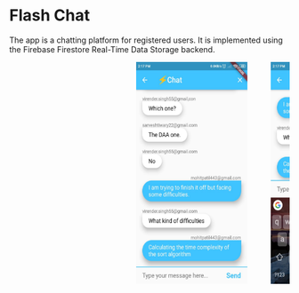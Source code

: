 # Flash Chat

The app is a chatting platform for registered users. It is implemented using the Firebase Firestore Real-Time Data Storage backend. 



<pre>                           <img src="chat1.jpeg" width="200" height="400">     <img src="chat2.jpeg" width="200" height="400"> </pre>


